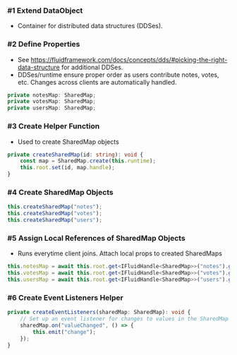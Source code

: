 ### #1 Extend DataObject

* Container for distributed data structures (DDSes).

### #2 Define Properties

* See https://fluidframework.com/docs/concepts/dds/#picking-the-right-data-structure for additional DDSes.
* DDSes/runtime ensure proper order as users contribute notes, votes, etc. Changes across clients are automatically handled.

```typescript
private notesMap: SharedMap;
private votesMap: SharedMap;
private usersMap: SharedMap;
```

### #3 Create Helper Function

* Used to create SharedMap objects

```typescript
private createSharedMap(id: string): void {
    const map = SharedMap.create(this.runtime);
    this.root.set(id, map.handle);
}
```

### #4 Create SharedMap Objects

```typescript
this.createSharedMap("notes");
this.createSharedMap("votes");
this.createSharedMap("users");
```

### #5 Assign Local References of SharedMap Objects

* Runs everytime client joins. Attach local props to created SharedMaps

```typescript
this.notesMap = await this.root.get<IFluidHandle<SharedMap>>("notes").get();
this.votesMap = await this.root.get<IFluidHandle<SharedMap>>("votes").get();
this.usersMap = await this.root.get<IFluidHandle<SharedMap>>("users").get();
```

### #6 Create Event Listeners Helper

```typescript
private createEventListeners(sharedMap: SharedMap): void {
    // Set up an event listener for changes to values in the SharedMap
    sharedMap.on("valueChanged", () => {
        this.emit("change");
    });
}
```